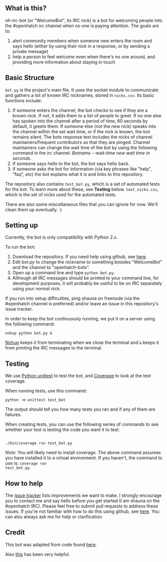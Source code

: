 ## What is this?

oh-irc-bot (or "WelcomeBot", its IRC nick) is a bot for welcoming people into the #openhatch irc channel
when no one is paying attention.  The goals are to:

1. alert community members when someone new enters the room and says hello (either by using their nick
in a response, or by sending a private message)
2. help a person to feel welcome even when there's no one around, and providing more information about
staying in touch

## Basic Structure

<code>bot.py</code> is the project's main file.  It uses the socket module to communicate and gathers a list of known IRC nicknames, stored in <code>nicks.csv</code>.  Its basic functions include:

1. If someone enters the channel, the bot checks to see if they are a known nick.  If not, it adds them to a list of people to greet.  If no one else has spoken into the channel after a period of time, 60 seconds by default, it greets them.  If someone else (not the new nick) speaks into the channel within the set wait time, or if the nick is known, the bot remains silent.  The bots response text includes the nicks of channel maintainers/frequent contributors so that they are pinged.  Channel maintainers can change the wait time of the bot by using the following command in the irc channel: *Botname* --wait-time *new wait time in seconds*.
2. If someone says hello to the bot, the bot says hello back.
3. If someone asks the bot for information (via key phrases like "help", "faq", etc) the bot explains what it is and links to this repository.

The repository also contains <code>test_bot.py</code>, which is a set of automated tests for the bot.  To learn more about these, see __Testing__ below.  <code>test_nicks.csv</code>, which is the set of nicks used for the automated tests.

There are also some miscellaneous files that you can ignore for now.  We'll clean them up eventually. :)

## Setting up
Currently, the bot is only compatibility with Python 2.x.

To run the bot:

1.  Download the repository.  If you need help using github, see [here](https://openhatch.org/wiki/Git_Basics).
2.  Edit bot.py to change the nickname to something besides "WelcomeBot" and the channel to "openhatch-bots".
2.  Open up a command line and type <code>python bot.py</code>.  
3.  Although all IRC messages should be printed to your command line, for development purposes, it will probably be useful to be on IRC separately using your normal nick.

If you run into setup difficulties, ping shauna on freenode (via the #openhatch channel is preferred) and/or leave an issue in this repository's issue tracker.

In order to keep the bot continuously running, we put it on a server using the following command:

<code>nohup python bot.py &</code>

[Nohup](http://en.wikipedia.org/wiki/Nohup) keeps it from terminating when we close the terminal and <code>&</code> keeps it from printing the IRC messages to the terminal.

## Testing

We use [Python unittest](https://docs.python.org/2/library/unittest.html) to test the bot, and [Coverage](http://nedbatchelder.com/code/coverage/) to look at the test coverage.  

When running tests, use this command:

<code>python -m unittest test_bot</code>

The output should tell you how many tests you ran and if any of them are failures.

When creating tests, you can use the following series of commands to see whether your test is testing the code you want it to test:

<code>
./bin/coverage run test_bot.py
</code>

_Note_: You will likely need to install coverage.  The above command assumes you have installed it to a virtual environment.  If you haven't, the command to use is: <code>coverage run test_bot.py</code>

## How to help

The [issue tracker](https://github.com/shaunagm/oh-irc-bot/issues?state=open) lists improvements we want to make.  I strongly encourage you to contact me and say hello before you get started (I am shauna on the #openhatch IRC).  Please feel free to submit pull requests to address these issues.  If you're not familiar with how to do this using github, see [here](https://openhatch.org/wiki/Git_Basics).  You can also always ask me for help or  clarification.  

## Credit

This bot was adapted from code found [here](http://wiki.shellium.org/w/Writing_an_IRC_bot_in_Python).

Also [this](http://docs.python.org/2/library/queue.html) has been very helpful.
